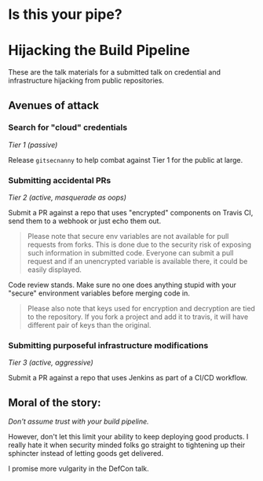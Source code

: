 Is this your pipe?
==================

# Hijacking the Build Pipeline

These are the talk materials for a submitted talk on credential and infrastructure hijacking from public repositories.

## Avenues of attack

### Search for "cloud" credentials

*Tier 1 (passive)*

Release `gitsecnanny` to help combat against Tier 1 for the public at large.

### Submitting accidental PRs

*Tier 2 (active, masquerade as oops)*

Submit a PR against a repo that uses "encrypted" components on Travis CI, send them to a webhook or just echo them out.

> Please note that secure env variables are not available for pull requests from forks. This is done due to the security risk of exposing such information in submitted code. Everyone can submit a pull request and if an unencrypted variable is available there, it could be easily displayed.

Code review stands. Make sure no one does anything stupid with your "secure"
environment variables before merging code in.

> Please also note that keys used for encryption and decryption are tied to the repository. If you fork a project and add it to travis, it will have different pair of keys than the original.

### Submitting purposeful infrastructure modifications

*Tier 3 (active, aggressive)*

Submit a PR against a repo that uses Jenkins as part of a CI/CD workflow.

## Moral of the story:

*Don't assume trust with your build pipeline.*

However, don't let this limit your ability to keep deploying good products. I really hate it when security minded folks go straight to tightening up their sphincter instead of letting goods get delivered.

I promise more vulgarity in the DefCon talk.
